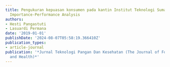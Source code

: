 ```yaml
---
title: Pengukuran kepuasan konsumen pada kantin Institut Teknologi Sumatera menggunakan
  Importance-Performance Analysis
authors:
- Hesti Pangastuti
- Lasuardi Permana
date: '2019-01-01'
publishDate: '2024-08-07T05:58:19.366410Z'
publication_types:
- article-journal
publication: '*Jurnal Teknologi Pangan Dan Kesehatan (The Journal of Food Technology
  and Health)*'
---
```

